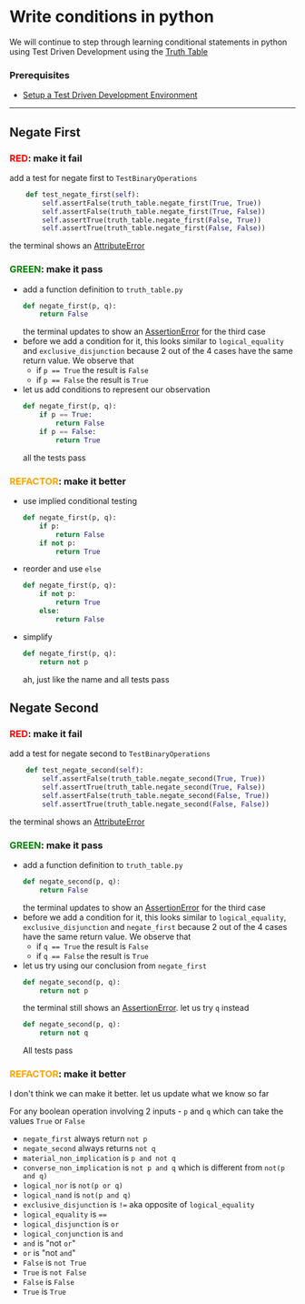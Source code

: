 # Write conditions in python

We will continue to step through learning conditional statements in python using Test Driven Development using the [Truth Table](https://en.wikipedia.org/wiki/Truth_table)

### Prerequisites

- [Setup a Test Driven Development Environment](./TDD_SETUP.md)

---

## Negate First

### <span style="color:red">**RED**</span>: make it fail

add a test for negate first to `TestBinaryOperations`

```python
    def test_negate_first(self):
        self.assertFalse(truth_table.negate_first(True, True))
        self.assertFalse(truth_table.negate_first(True, False))
        self.assertTrue(truth_table.negate_first(False, True))
        self.assertTrue(truth_table.negate_first(False, False))
```

the terminal shows an [AttributeError](./ATTRIBUTE_ERROR.md)

### <span style="color:green">**GREEN**</span>: make it pass

- add a function definition to `truth_table.py`
    ```python
    def negate_first(p, q):
        return False
    ```
    the terminal updates to show an [AssertionError](./ASSERTION_ERROR.md) for the third case
- before we add a condition for it, this looks similar to `logical_equality` and `exclusive_disjunction` because 2 out of the 4 cases have the same return value. We observe that
    - if `p == True` the result is `False`
    - if `p == False` the result is `True`
- let us add conditions to represent our observation
    ```python
    def negate_first(p, q):
        if p == True:
            return False
        if p == False:
            return True
    ```
    all the tests pass

### <span style="color:orange">**REFACTOR**</span>: make it better

- use implied conditional testing
    ```python
    def negate_first(p, q):
        if p:
            return False
        if not p:
            return True
    ```
- reorder and use `else`
    ```python
    def negate_first(p, q):
        if not p:
            return True
        else:
            return False
    ```
- simplify
    ```python
    def negate_first(p, q):
        return not p
    ```
    ah, just like the name and all tests pass

## Negate Second

### <span style="color:red">**RED**</span>: make it fail

add a test for negate second to `TestBinaryOperations`

```python
    def test_negate_second(self):
        self.assertFalse(truth_table.negate_second(True, True))
        self.assertTrue(truth_table.negate_second(True, False))
        self.assertFalse(truth_table.negate_second(False, True))
        self.assertTrue(truth_table.negate_second(False, False))
```

the terminal shows an [AttributeError](./ATTRIBUTE_ERROR.md)

### <span style="color:green">**GREEN**</span>: make it pass

- add a function definition to `truth_table.py`
    ```python
    def negate_second(p, q):
        return False
    ```
    the terminal updates to show an [AssertionError](./ASSERTION_ERROR.md) for the third case
- before we add a condition for it, this looks similar to `logical_equality`, `exclusive_disjunction` and `negate_first` because 2 out of the 4 cases have the same return value. We observe that
    - if `q == True` the result is `False`
    - if `q == False` the result is `True`
- let us try using our conclusion from `negate_first`
    ```python
    def negate_second(p, q):
        return not p
    ```
    the terminal still shows an [AssertionError](./ASSERTION_ERROR.md). let us try `q` instead
    ```python
    def negate_second(p, q):
        return not q
    ```
    All tests pass

### <span style="color:orange">**REFACTOR**</span>: make it better

I don't think we can make it better. let us update what we know so far

For any boolean operation involving 2 inputs - `p` and `q` which can take the values `True` or `False`
- `negate_first` always return `not p`
- `negate_second` always returns `not q`
- `material_non_implication` is `p and not q`
- `converse_non_implication` is `not p and q` which is different from `not(p and q)`
- `logical_nor` is `not(p or q)`
- `logical_nand` is `not(p and q)`
- `exclusive_disjunction` is `!=` aka opposite of `logical_equality`
- `logical_equality` is `==`
- `logical_disjunction` is `or`
- `logical_conjunction` is `and`
- `and` is "not `or`"
- `or` is "not `and`"
- `False` is `not True`
- `True` is `not False`
- `False` is `False`
- `True` is `True`